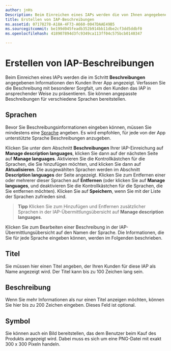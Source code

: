 ```yaml
---
author: jnHs
Description: Beim Einreichen eines IAPs werden die von Ihnen angegebenen Informationen den Kunden Ihrer App angezeigt.
title: Erstellen von IAP-Beschreibungen
ms.assetid: 07178278-A18A-4F73-A660-0047DAAE49B5
ms.sourcegitcommit: be199d045feadb352b914bb11dbe2cf3dd5ddbf0
ms.openlocfilehash: 418907894d3fc9349ca113ff04c575bcb0140347

---
```


# Erstellen von IAP-Beschreibungen


Beim Einreichen eines IAPs werden die im Schritt **Beschreibungen** angegebenen Informationen den Kunden Ihrer App angezeigt. Verfassen Sie die Beschreibung mit besonderer Sorgfalt, um den Kunden das IAP in ansprechender Weise zu präsentieren. Sie können angepasste Beschreibungen für verschiedene Sprachen bereitstellen.

## Sprachen


Bevor Sie Beschreibungsinformationen eingeben können, müssen Sie mindestens eine [Sprache](supported-languages.md) angeben. Es wird empfohlen, für jede von der App unterstützte Sprache Beschreibungen anzugeben.

Klicken Sie unter dem Abschnitt **Beschreibungen** Ihrer IAP-Einreichung auf **Manage description languages**, klicken Sie dann auf der nächsten Seite auf **Manage languages**. Aktivieren Sie die Kontrollkästchen für die Sprachen, die Sie hinzufügen möchten, und klicken Sie dann auf **Aktualisieren**. Die ausgewählten Sprachen werden im Abschnitt **Description languages** der Seite angezeigt. Klicken Sie zum Entfernen einer oder mehrerer dieser Sprachen auf **Entfernen** (oder klicken Sie auf **Manage languages**, und deaktivieren Sie die Kontrollkästchen für die Sprachen, die Sie entfernen möchten). Klicken Sie auf **Speichern**, wenn Sie mit der Liste der Sprachen zufrieden sind.

> **Tipp** Klicken Sie zum Hinzufügen und Entfernen zusätzlicher Sprachen in der IAP-Übermittlungsübersicht auf **Manage description languages**.

Klicken Sie zum Bearbeiten einer Beschreibung in der IAP-Übermittlungsübersicht auf den Namen der Sprache. Die Informationen, die Sie für jede Sprache eingeben können, werden im Folgenden beschrieben.

## Titel

Sie müssen hier einen Titel angeben, der Ihren Kunden für diese IAP als Name angezeigt wird. Der Titel kann bis zu 100 Zeichen lang sein.

## Beschreibung

Wenn Sie mehr Informationen als nur einen Titel anzeigen möchten, können Sie hier bis zu 200 Zeichen eingeben. Dieses Feld ist optional.

## Symbol

Sie können auch ein Bild bereitstellen, das dem Benutzer beim Kauf des Produkts angezeigt wird. Dabei muss es sich um eine PNG-Datei mit exakt 300 x 300 Pixeln handeln.

 

 







<!--HONumber=Jun16_HO5-->


